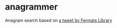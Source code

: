 # anagrammer
Anagram search based on [a tweet by Fermats Library](https://twitter.com/fermatslibrary/status/958700402647674880)
